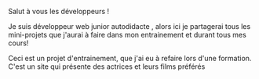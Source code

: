 Salut à vous les développeurs !

Je suis développeur web junior autodidacte , alors ici je partagerai tous les mini-projets que j'aurai à faire dans mon entrainement et durant tous mes cours!

Ceci est un projet d'entrainement, que j'ai eu à refaire lors d'une formation. C'est un site qui présente des actrices et leurs films préférés 
